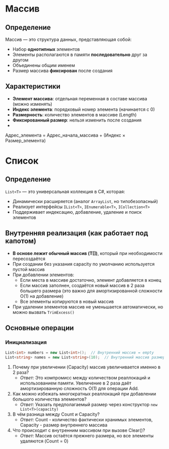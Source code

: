 # Массив
## Определение
Массив — это структура данных, представляющая собой:
- Набор **однотипных** элементов
- Элементы располагаются в памяти **последовательно** друг за другом
- Объединены общим именем
- Размер массива **фиксирован** после создания

## Характеристики
- **Элемент массива**: отдельная переменная в составе массива (можно изменять)
- **Индекс элемента**: порядковый номер элемента (начинается с 0)
- **Размерность**: количество элементов в массиве (Length)
- **Фиксированный размер**: нельзя изменить после создания
- 
Адрес_элемента = Адрес_начала_массива + (Индекс × Размер_элемента)

# Список
## Определение  
`List<T>` — это универсальная коллекция в C#, которая:
- Динамически расширяется (аналог `ArrayList`, но типобезопасный)
- Реализует интерфейсы `IList<T>`, `IEnumerable<T>`, `ICollection<T>`
- Поддерживает индексацию, добавление, удаление и поиск элементов

## Внутренняя реализация (как работает под капотом)
- **В основе лежит обычный массив (T[])**, который при необходимости пересоздаётся
- При создании без указания capacity по умолчанию используется пустой массив
- При добавлении элементов:
  - Если места в массиве достаточно, элемент добавляется в конец
  - Если массив заполнен, создаётся новый массив в 2 раза большего размера (это важно для амортизированной сложности O(1) на добавление)
  - Все элементы копируются в новый массив
- При удалении элементов массив не уменьшается автоматически, но можно вызвать `TrimExcess()`

## Основные операции  
### Инициализация  
```csharp
List<int> numbers = new List<int>();  // Внутренний массив = empty
List<string> names = new List<string>(10);  // Внутренний массив размером 10
```

1. Почему при увеличении (Capacity) массив увеличивается именно в 2 раза?
    - _Ответ:_ Это компромисс между количеством реаллокаций и использованием памяти. Увеличение в 2 раза даёт амортизированную сложность O(1) для операции Add.
2. Как можно избежать многократных реаллокаций при добавлении большого количества элементов?
    - _Ответ:_ Указать предполагаемый размер через конструктор `new List<T>(capacity)`
3. В чём разница между Count и Capacity?
    - _Ответ:_ Count - количество фактически хранимых элементов, Capacity - размер внутреннего массива
4. Что происходит с внутренним массивом при вызове Clear()?
    - _Ответ:_ Массив остаётся прежнего размера, но все элементы удаляются (Count = 0)